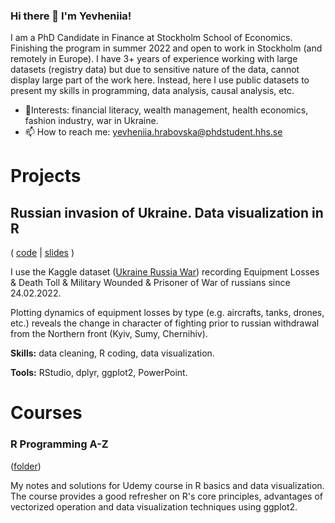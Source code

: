 ### Hi there 👋 I'm Yevheniia!
I am a PhD Candidate in Finance at Stockholm School of Economics. Finishing the program in summer 2022 and open to work in Stockholm (and remotely in Europe). I have 3+ years of experience working with large datasets (registry data) but due to sensitive nature of the data, cannot display large part of the work here. Instead, here I use public datasets to present my skills in programming, data analysis, causal analysis, etc. 

- 🎨Interests: financial literacy, wealth management, health economics, fashion industry, war in Ukraine.
- 📫 How to reach me: yevheniia.hrabovska@phdstudent.hhs.se

# Projects

## Russian invasion of Ukraine. Data visualization in R

( [code](https://github.com/hrabovskazh/war-losses/blob/main/README.md) | [slides](https://github.com/hrabovskazh/war-losses/blob/main/russian_losses.pdf) )

I use the Kaggle dataset ([Ukraine Russia War](https://www.kaggle.com/datasets/piterfm/2022-ukraine-russian-war)) recording Equipment Losses & Death Toll & Military Wounded & Prisoner of War of russians since 24.02.2022.

Plotting dynamics of equipment losses by type (e.g. aircrafts, tanks, drones, etc.) reveals the change in character of fighting prior to russian withdrawal from the Northern front (Kyiv, Sumy, Chernihiv).

**Skills:** data cleaning, R coding, data visualization.

**Tools:** RStudio, dplyr, ggplot2, PowerPoint.

# Courses

### R Programming A-Z

([folder](https://github.com/hrabovskazh/R_course))

My notes and solutions for Udemy course in R basics and data visualization.
The course provides a good refresher on R's core principles, advantages of vectorized operation and data visualization techniques using ggplot2.
